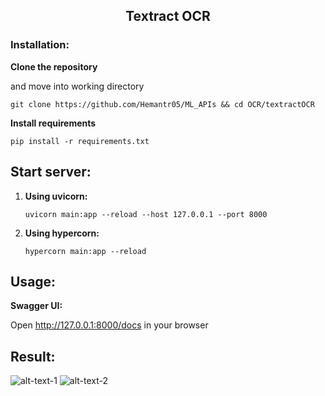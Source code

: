 <h2 align="center">Textract OCR</h2>

### Installation:

**Clone the repository**

and move into working directory

```git clone https://github.com/Hemantr05/ML_APIs && cd OCR/textractOCR```

**Install requirements**

```pip install -r requirements.txt```

## Start server:

1. **Using uvicorn:**

    ```uvicorn main:app --reload --host 127.0.0.1 --port 8000```

2. **Using hypercorn:**

    ```hypercorn main:app --reload```

## Usage:
    
**Swagger UI:**

Open http://127.0.0.1:8000/docs in your browser


## Result:

![alt-text-1](./imgs/demo.png "original") ![alt-text-2](./imgs/demo_result.png "after_ocr")
